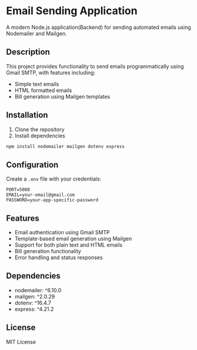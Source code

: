 # Email Sending Application

A modern Node.js application(Backend) for sending automated emails using Nodemailer and Mailgen.

## Description

This project provides functionality to send emails programmatically using Gmail SMTP, with features including:
- Simple text emails
- HTML formatted emails
- Bill generation using Mailgen templates

## Installation

1. Clone the repository
2. Install dependencies
```bash
npm install nodemailer mailgen dotenv express
```

## Configuration

Create a `.env` file with your credentials:

```env
PORT=5000
EMAIL=your-email@gmail.com
PASSWORD=your-app-specific-password
```

## Features

- Email authentication using Gmail SMTP
- Template-based email generation using Mailgen
- Support for both plain text and HTML emails
- Bill generation functionality
- Error handling and status responses

## Dependencies

- nodemailer: ^6.10.0
- mailgen: ^2.0.29
- dotenv: ^16.4.7
- express: ^4.21.2

## License

MIT License

